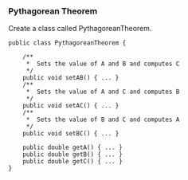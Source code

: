 ### Pythagorean Theorem

Create a class called PythagoreanTheorem.

    public class PythagoreanTheorem {
    
        /**
         *  Sets the value of A and B and computes C
         */
        public void setAB() { ... }
        /**
         *  Sets the value of A and C and computes B
         */
        public void setAC() { ... }
        /**
         *  Sets the value of B and C and computes A
         */
        public void setBC() { ... }
    
        public double getA() { ... }
        public double getB() { ... }
        public double getC() { ... }
    }